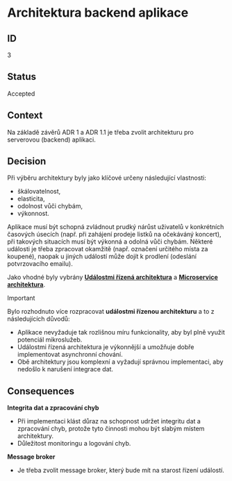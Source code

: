 # Architektura backend aplikace

## ID

3

## Status 

Accepted

## Context 

Na základě závěrů ADR 1 a ADR 1.1 je třeba zvolit architekturu pro serverovou (backend) aplikaci.

## Decision  

Při výběru architektury byly jako klíčové určeny následující vlastnosti:
- škálovatelnost,
- elasticita,
- odolnost vůči chybám,
- výkonnost.

Aplikace musí být schopná zvládnout prudký nárůst uživatelů v konkrétních časových úsecích (např. při zahájení prodeje listků na očekáváný koncert), při takových situacích musí být výkonná a odolná vůči chybám. Některé události je třeba zpracovat okamžitě (např. označení určitého místa za koupené), naopak u jiných událostí může dojít k prodlení (odeslání potvrzovacího emailu).

Jako vhodné byly vybrány [**Událostmi řízená architektura**](architectures-eda.md) a [**Microservice architektura**](architectures-microservice.md).

> [!IMPORTANT]
> Bylo rozhodnuto více rozpracovat **událostmi řízenou architekturu** a to z následujících důvodů:
> - Aplikace nevyžaduje tak rozlišnou míru funkcionality, aby byl plně využit potenciál mikroslužeb.
> - Událostmi řízená architektura je výkonnější a umožňuje dobře implementovat asynchronní chování.
> - Obě architektury jsou komplexní a vyžadují správnou implementaci, aby nedošlo k narušení integrace dat.

## Consequences

**Integrita dat a zpracování chyb**
- Při implementaci klást důraz na schopnost udržet integritu dat a zpracování chyb, protože tyto činnosti mohou být slabým místem architektury.
- Důležitost monitoringu a logování chyb.

**Message broker**
- Je třeba zvolit message broker, který bude mít na starost řízení událostí.